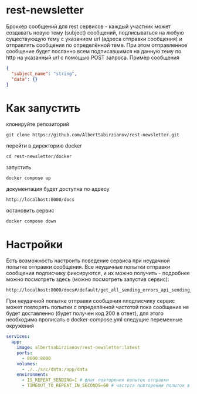 # rest-newsletter
Броккер сообщений для rest сервисов - каждый участник может создавать 
новую тему (subject) сообщений, подписываться на любую существующую тему
с указанием url (адреса отправки сообщения) и отправлять сообщения по определённой теме.
При этом отправленное сообщение будет посланно всем подписавшимся на данную тему по
http на указанный url с помощью POST запроса. Пример сообщения
```json
{
  "subject_name": "string",
  "data": {}
}
```
# Как запустить
клонируйте репозиторий
```commandline
git clone https://github.com/AlbertSabirzianov/rest-newsletter.git
```
перейти в директорию docker
```commandline
cd rest-newsletter/docker
```
запустить
```commandline
docker compose up
```
документация будет доступна по адресу
```commandline
http://localhost:8000/docs 
```
остановить сервис
```commandline
docker compose down
```
# Настройки
Есть возможность настроить поведение сервиса при неудачной попытке отправки сообщения.
Все неудачные попытки отправки сообщения подписчику фиксируются, и их можно получить -
подробнее можно посмотреть здесь (можно посмотреть запустив сервис):
```commandline
http://localhost:8000/docs#/default/get_all_sending_errors_api_sending_errors_get
```
При неудачной попытке отправки сообщения плодписчику сервис может повторять попытки с 
определённой частотой пока сообщение не будет доставленно (будет получен код 200 в ответ),
для этого необходимо прописать в docker-compose.yml следущие переменные окружения
```yaml
services:
  app:
    image: albertsabirzianov/rest-newsletter:latest
    ports:
      - 8000:8000
    volumes:
      - ./../src/data:/app/data
    environment:
      - IS_REPEAT_SENDING=1 # флаг повторения попыток отправки
      - TIMEOUT_TO_REPEAT_IN_SECONDS=60 # частота повторения попыток в секундах
```













